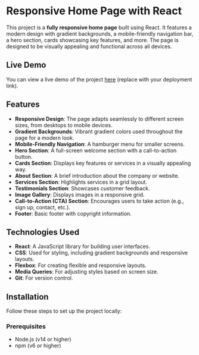 # Responsive Home Page with React

This project is a **fully responsive home page** built using React. It features a modern design with gradient backgrounds, a mobile-friendly navigation bar, a hero section, cards showcasing key features, and more. The page is designed to be visually appealing and functional across all devices.

## Live Demo

You can view a live demo of the project [here](#) (replace with your deployment link).

## Features

- **Responsive Design**: The page adapts seamlessly to different screen sizes, from desktops to mobile devices.
- **Gradient Backgrounds**: Vibrant gradient colors used throughout the page for a modern look.
- **Mobile-Friendly Navigation**: A hamburger menu for smaller screens.
- **Hero Section**: A full-screen welcome section with a call-to-action button.
- **Cards Section**: Displays key features or services in a visually appealing way.
- **About Section**: A brief introduction about the company or website.
- **Services Section**: Highlights services in a grid layout.
- **Testimonials Section**: Showcases customer feedback.
- **Image Gallery**: Displays images in a responsive grid.
- **Call-to-Action (CTA) Section**: Encourages users to take action (e.g., sign up, contact, etc.).
- **Footer**: Basic footer with copyright information.

## Technologies Used

- **React**: A JavaScript library for building user interfaces.
- **CSS**: Used for styling, including gradient backgrounds and responsive layouts.
- **Flexbox**: For creating flexible and responsive layouts.
- **Media Queries**: For adjusting styles based on screen size.
- **Git**: For version control.

## Installation

Follow these steps to set up the project locally:

### Prerequisites

- Node.js (v14 or higher)
- npm (v6 or higher)
